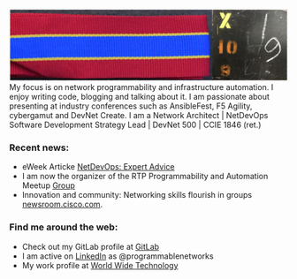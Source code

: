 <img src="https://raw.githubusercontent.com/joelwking/joelwking/master/images/eic_banner_1200.jpg" width="520" height="130" alt="banner that says Joel W. King - Network Programmablity Developer, DevNet 500, CCIE 1846 (ret.)">
My focus is on network programmability and infrastructure automation. I enjoy writing code, blogging and talking about it. I am passionate about presenting at industry conferences such as AnsibleFest, F5 Agility, cybergamut and DevNet Create. I am a Network Architect | NetDevOps Software Development Strategy Lead | DevNet 500 | CCIE 1846 (ret.) 

### Recent news:

- eWeek Articke [NetDevOps: Expert Advice](https://www.eweek.com/networking/understanding-netdevops-expert-advice/)
- I am now the organizer of the RTP Programmability and Automation Meetup [Group](https://www.meetup.com/Cisco-Programmability-and-Automation-Meetup-Group/)
- Innovation and community: Networking skills flourish in groups [newsroom.cisco.com](https://newsroom.cisco.com/feature-content?type=webcontent&articleId=2147139).

### Find me around the web:

- Check out my GitLab profile at <a href="https://gitlab.com/joelwking">GitLab</a>
- I am active on <a href="https://www.linkedin.com/in/programmablenetworks/">LinkedIn</a> as @programmablenetworks
- My work profile at <a href="https://www.wwt.com/profile/joel-king">World Wide Technology</a>
<!--
**joelwking/joelwking** is a ✨ _special_ ✨ repository because its `README.md` (this file) appears on your GitHub profile.

Here are some ideas to get you started:

- 🔭 I’m currently working on ...
- 🌱 I’m currently learning ...
- 👯 I’m looking to collaborate on ...
- 🤔 I’m looking for help with ...
- 💬 Ask me about ...
- 📫 How to reach me: ...
- 😄 Pronouns: ...
- ⚡ Fun fact: ...
-->

